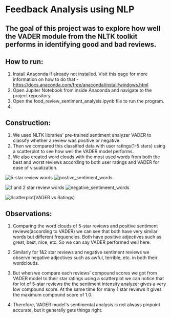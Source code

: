 # Feedback Analysis using NLP

## The goal of this project was to explore how well the VADER module from the NLTK toolkit performs in identifying good and bad reviews.

## How to run:
1. Install Anaconda if already not installed. Visit this page for more information on how to do that - https://docs.anaconda.com/free/anaconda/install/windows.html
2. Open Jupiter Notebook from inside Anaconda and navigate to the project repository.
3. Open the food_review_sentiment_analysis.ipynb file to run the program.
4. 
## Construction:
1. We used NLTK libraries' pre-trained sentiment analyzer VADER to classify whether a review was positive or negative.
2. Then we compared this classified data with user ratings(1-5 stars) using a scatterplot to see how well the VADER model performs.
3. We also created word clouds with the most used words from both the best and worst reviews according to both user ratings and VADER for ease of visualization.

![5-star review words](https://github.com/Ridwan778/Product-Review-Analysis/assets/113521598/7c6d8d5c-1309-403e-b5a7-92ed4e602201)
![postive_sentiment_words](https://github.com/Ridwan778/Product-Review-Analysis/assets/113521598/248cba2e-77f7-42e7-b6ca-32cc96b40ade)

![1 and 2 star review words](https://github.com/Ridwan778/Product-Review-Analysis/assets/113521598/b3e12499-2d00-4f55-84b4-0578eee5ed00)
![negative_sentimeent_words](https://github.com/Ridwan778/Product-Review-Analysis/assets/113521598/c6ef0a74-1d0f-48e6-b189-7f1143d0f4e1)

![Scatterplot(VADER vs Ratings)](https://github.com/Ridwan778/Product-Review-Analysis/assets/113521598/c0f47a18-9ff1-4c96-9180-d28125fabedb)


## Observations:
1. Comparing the word clouds of 5-star reviews and positive sentiment reviews(according to VADER) we can see that both have very similar words but different frequencies. Both have positive adjectives such as great, best, nice, etc. So we can say VADER performed well here.

2. Similarly for 1&2 star reviews and negative sentiment reviews we observe negative adjectives such as awful, terrible, etc. in both their wordclouds.

3. But when we compare each reviews' compound scores we got from VADER model to their star ratings using a scatterplot we can notice that for lot of 5-star reviews the the sentiment intensity analyzer gives a very low compound score. At the same time for many 1 star reviews it gives the maximum compound score of 1.0.
  
5. Therefore, VADER model's sentimental analysis is not always pinpoint accurate, but it generally gets things right.

